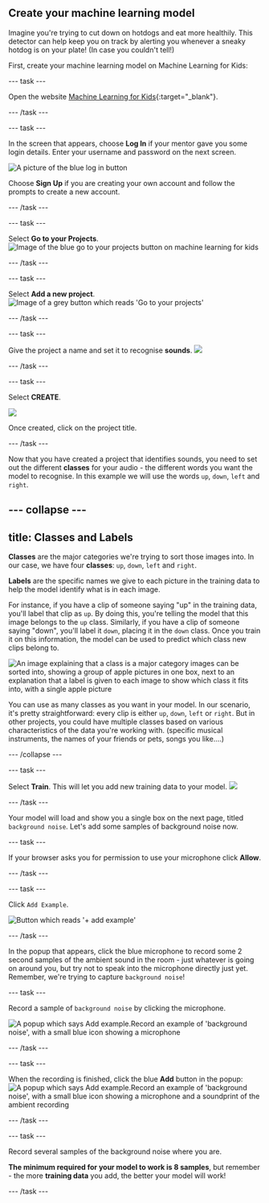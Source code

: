 ## Create your machine learning model

Imagine you're trying to cut down on hotdogs and eat more healthily. This detector can help keep you on track by alerting you whenever a sneaky hotdog is on your plate! (In case you couldn't tell!)

First, create your machine learning model on Machine Learning for Kids:

--- task ---

Open the website [Machine Learning for Kids](https://machinelearningforkids.co.uk/#!/login){:target="_blank"}.

--- /task ---

--- task ---

In the screen that appears, choose **Log In** if your mentor gave you some login details. Enter your username and password on the next screen.

![A picture of the blue log in button](images/singup_login.png)

Choose **Sign Up** if you are creating your own account and follow the prompts to create a new account.

--- /task ---

--- task ---

Select **Go to your Projects**.
![Image of the blue go to your projects button on machine learning for kids](images/go2projects.png)

--- /task ---

--- task ---

Select **Add a new project**.
![Image of a grey button which reads 'Go to your projects'](images/add_new_project.png)

--- /task ---

--- task ---

Give the project a name and set it to recognise **sounds**.
![](images/name_project.png)

--- /task ---

--- task ---

Select **CREATE**.

![](images/create_button.png)

Once created, click on the project title.

--- /task ---


Now that you have created a project that identifies sounds, you need to set out the different **classes** for your audio - the different words you want the model to recognise. In this example we will use the words `up`, `down`, `left` and `right`.

--- collapse ---
---
title: Classes and Labels
---

**Classes** are the major categories we're trying to sort those images into. In our case, we  have four **classes**: `up`, `down`, `left` and `right`.

**Labels** are the specific names we give to each picture in the training data to help the model identify what is in each image.

For instance, if you have a clip of someone saying "up" in the training data, you'll label that clip as `up`. By doing this, you're telling the model that this image belongs to the `up` class. Similarly, if you have a clip of someone saying "down", you'll label it `down`, placing it in the `down` class. Once you train it on this information, the model can be used to predict which class new clips belong to.

![An image explaining that a class is a major category images can be sorted into, showing a group of apple pictures in one box, next to an explanation that a label is given to each image to show which class it fits into, with a single apple picture](images/class_vs_label.png)

You can use as many classes as you want in your model. In our scenario, it's pretty straightforward: every clip is either `up`, `down`, `left` or `right`. But in other projects, you could have multiple classes based on various characteristics of the data you're working with. (specific musical instruments, the names of your friends or pets, songs you like....)

--- /collapse ---

--- task ---

Select **Train**. This will let you add new training data to your model.
![](images/train.png)

--- /task ---

Your model will load and show you a single box on the next page, titled `background noise`. Let's add some samples of background noise now.

--- task ---

If your browser asks you for permission to use your microphone click **Allow**.

--- /task ---

--- task ---

Click `Add Example`. 

![Button which reads '+ add example'](images/add_example.png)

--- /task ---

In the popup that appears, click the blue microphone to record some 2 second samples of the ambient sound in the room - just whatever is going on around you, but try not to speak into the microphone directly just yet. Remember, we're trying to capture `background noise`!

--- task ---

Record a sample of `background noise` by clicking the microphone. 

![A popup which says Add example.Record an example of 'background noise', with a small blue icon showing a microphone](images/add_background_noise.png)

--- /task ---

--- task ---

When the recording is finished, click the blue **Add** button in the popup:
![A popup which says Add example.Record an example of 'background noise', with a small blue icon showing a microphone and a soundprint of the ambient recording](images/add_bg_noise_2.png)

--- /task ---

--- task ---

Record several samples of the background noise where you are. 

**The minimum required for your model to work is 8 samples**, but remember - the more **training data** you add, the better your model will work!

--- /task ---
